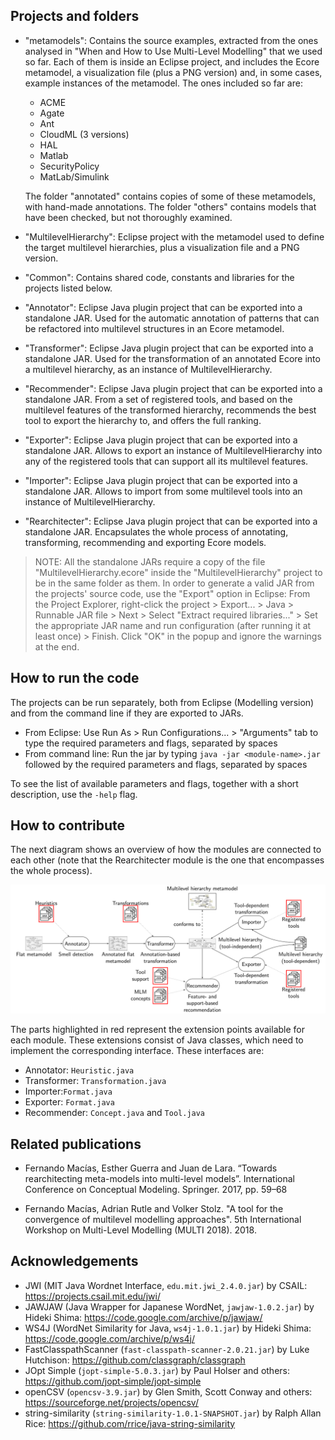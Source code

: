 Projects and folders
--------------------

- "metamodels": Contains the source examples, extracted from the ones analysed in "When and How to Use Multi-Level Modelling" that we used so far. Each of them is inside an Eclipse project, and includes the Ecore metamodel, a visualization file (plus a PNG version) and, in some cases, example instances of the metamodel. The ones included so far are:

  - ACME
  - Agate
  - Ant
  - CloudML (3 versions)
  - HAL
  - Matlab
  - SecurityPolicy
  - MatLab/Simulink

  The folder "annotated" contains copies of some of these metamodels, with hand-made annotations. The folder "others" contains models that have been checked, but not thoroughly examined.

- "MultilevelHierarchy": Eclipse project with the metamodel used to define the target multilevel hierarchies, plus a visualization file and a PNG version.

- "Common": Contains shared code, constants and libraries for the projects listed below.

- "Annotator": Eclipse Java plugin project that can be exported into a standalone JAR. Used for the automatic annotation of patterns that can be refactored into multilevel structures in an Ecore metamodel.

- "Transformer": Eclipse Java plugin project that can be exported into a standalone JAR. Used for the transformation of an annotated Ecore into a multilevel hierarchy, as an instance of MultilevelHierarchy.

- "Recommender": Eclipse Java plugin project that can be exported into a standalone JAR. From a set of registered tools, and based on the multilevel features of the transformed hierarchy, recommends the best tool to export the hierarchy to, and offers the full ranking.

- "Exporter": Eclipse Java plugin project that can be exported into a standalone JAR. Allows to export an instance of MultilevelHierarchy into any of the registered tools that can support all its multilevel features.

- "Importer": Eclipse Java plugin project that can be exported into a standalone JAR. Allows to import from some multilevel tools into an instance of MultilevelHierarchy.

- "Rearchitecter": Eclipse Java plugin project that can be exported into a standalone JAR. Encapsulates the whole process of annotating, transforming, recommending and exporting Ecore models.

> NOTE: All the standalone JARs require a copy of the file "MultilevelHierarchy.ecore" inside the "MultilevelHierarchy" project to be in the same folder as them. In order to generate a valid JAR from the projects' source code, use the "Export" option in Eclipse: From the Project Explorer, right-click the project > Export... > Java > Runnable JAR file > Next > Select "Extract required libraries..." > Set the appropriate JAR name and run configuration (after running it at least once) > Finish. Click "OK" in the popup and ignore the warnings at the end.


How to run the code
-------------------
The projects can be run separately, both from Eclipse (Modelling version) and from the command line if they are exported to JARs.

- From Eclipse: Use Run As > Run Configurations... > "Arguments" tab to type the required parameters and flags, separated by spaces
- From command line: Run the jar by typing `java -jar <module-name>.jar` followed by the required parameters and flags, separated by spaces

To see the list of available parameters and flags, together with a short description, use the `-help` flag.


How to contribute
-----------------
The next diagram shows an overview of how the modules are connected to each other (note that the Rearchitecter module is the one that encompasses the whole process).

![Rearchitecting Process Overview](/resources/overview.png "Rearchitecting Process Overview")

The parts highlighted in red represent the extension points available for each module. These extensions consist of Java classes, which need to implement the corresponding interface. These interfaces are:

- Annotator: `Heuristic.java`
- Transformer: `Transformation.java`
- Importer:`Format.java`
- Exporter: `Format.java`
- Recommender: `Concept.java` and `Tool.java`


Related publications
--------------------
- Fernando Macías, Esther Guerra and Juan de Lara. “Towards rearchitecting meta-models into multi-level models”. International Conference on Conceptual Modeling. Springer. 2017, pp. 59–68

- Fernando Macías, Adrian Rutle and Volker Stolz. "A tool for the convergence of multilevel modelling approaches". 5th International Workshop on Multi-Level Modelling (MULTI 2018). 2018.


Acknowledgements
----------------
- JWI (MIT Java Wordnet Interface, `edu.mit.jwi_2.4.0.jar`) by CSAIL: https://projects.csail.mit.edu/jwi/
- JAWJAW (Java Wrapper for Japanese WordNet, `jawjaw-1.0.2.jar`) by Hideki Shima: https://code.google.com/archive/p/jawjaw/
- WS4J (WordNet Similarity for Java, `ws4j-1.0.1.jar`) by Hideki Shima: https://code.google.com/archive/p/ws4j/
- FastClasspathScanner (`fast-classpath-scanner-2.0.21.jar`) by Luke Hutchison: https://github.com/classgraph/classgraph
- JOpt Simple (`jopt-simple-5.0.3.jar`) by Paul Holser and others: https://github.com/jopt-simple/jopt-simple
- openCSV (`opencsv-3.9.jar`) by Glen Smith, Scott Conway and others: https://sourceforge.net/projects/opencsv/
- string-similarity (`string-similarity-1.0.1-SNAPSHOT.jar`) by Ralph Allan Rice: https://github.com/rrice/java-string-similarity
